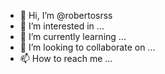 - 👋 Hi, I’m @robertosrss
- 👀 I’m interested in ...
- 🌱 I’m currently learning ...
- 💞️ I’m looking to collaborate on ...
- 📫 How to reach me ...

<!---
robertosrss/robertosrss is a ✨ special ✨ repository because its `README.md` (this file) appears on your GitHub profile.
You can click the Preview link to take a look at your changes.
--->

